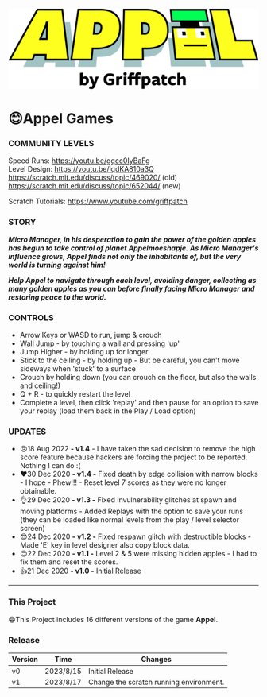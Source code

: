 ![](res/Title.svg)

# 😊Appel Games



### COMMUNITY LEVELS ###
Speed Runs: https://youtu.be/gqcc0IyBaFg  
Level Design: https://youtu.be/iqdKA810a3Q  
https://scratch.mit.edu/discuss/topic/469020/ (old)  
https://scratch.mit.edu/discuss/topic/652044/ (new)     

Scratch Tutorials: https://www.youtube.com/griffpatch

### STORY ###
***Micro Manager, in his desperation to gain the power of the golden apples has begun to take control of planet Appelmoeshapje. As Micro Manager's influence grows, Appel finds not only the inhabitants of, but the very world is turning against him!***

***Help Appel to navigate through each level, avoiding danger, collecting as many golden apples as you can before finally facing Micro Manager and restoring peace to the world.***

### CONTROLS ###
* Arrow Keys or WASD to run, jump & crouch
* Wall Jump - by touching a wall and pressing 'up'
* Jump Higher - by holding up for longer
* Stick to the ceiling - by holding up - But be careful, you can't move sideways when 'stuck' to a surface
* Crouch by holding down (you can crouch on the floor, but also the walls and ceiling!)
* Q + R - to quickly restart the level
* Complete a level, then click 'replay' and then pause for an option to save your replay (load them back in the Play / Load option)

### UPDATES ###
* 😢18 Aug 2022 **- v1.4** - I have taken the sad decision to remove the high score feature because hackers are forcing the project to be reported. Nothing I can do :(  
* ❤30 Dec 2020 **- v1.4 -** Fixed death by edge collision with narrow blocks - I hope - Phew!!! - Reset level 7 scores as they were no longer obtainable.  
* 👌29 Dec 2020 **- v1.3 -** Fixed invulnerability glitches at spawn and moving platforms - Added Replays with the option to save your runs (they can be loaded like normal levels from the play / level selector screen)  
* 😎24 Dec 2020 **- v1.2 -** Fixed respawn glitch with destructible blocks - Made 'E' key in level designer also copy block data.  
* 😊22 Dec 2020 **- v1.1 -** Level 2 & 5 were missing hidden apples - I had to fix them and reset the scores.  
* 👍21 Dec 2020 **- v1.0 -** Initial Release

------



### This Project ###

😁This Project includes 16 different versions of the game **Appel**.



### Release

| Version | Time      | Changes                                 |
| ------- | --------- | --------------------------------------- |
| v0      | 2023/8/15 | Initial Release                         |
| v1      | 2023/8/17 | Change the scratch running environment. |



